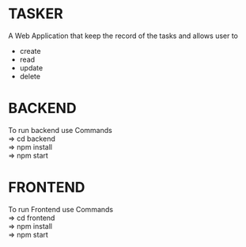 # TASKER

A Web Application that keep the record of the tasks and allows user to <br>
- create <br>
- read <br>
- update <br>
- delete <br>

# BACKEND
To run backend use Commands <br>
 => cd backend <br>
 => npm install <br>
 => npm start <br>
 
 # FRONTEND
 To run Frontend use Commands <br>
  => cd frontend <br>
  => npm install <br>
  => npm start <br>
  
